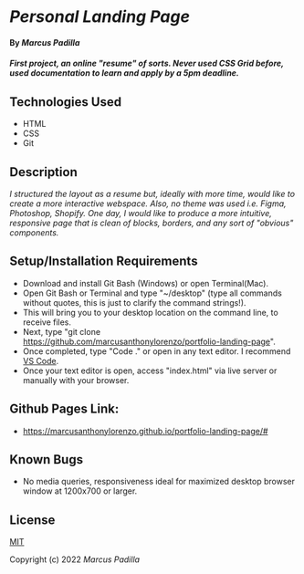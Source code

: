 # _Personal Landing Page_

#### By _**Marcus Padilla**_

#### _First project, an online "resume" of sorts. Never used CSS Grid before, used documentation to learn and apply by a 5pm deadline._

## Technologies Used

* HTML
* CSS
* Git

## Description

_I structured the layout as a resume but, ideally with more time, would like to create a more interactive webspace. Also, no theme was used i.e. Figma, Photoshop, Shopify. One day, I would like to produce a more intuitive, responsive page that is clean of blocks, borders, and any sort of "obvious" components._

## Setup/Installation Requirements

* Download and install Git Bash (Windows) or open Terminal(Mac).
* Open Git Bash or Terminal and type "~/desktop" (type all commands without quotes, this is just to clarify the command strings!).
* This will bring you to your desktop location on the command line, to receive files.
* Next, type "git clone https://github.com/marcusanthonylorenzo/portfolio-landing-page".
* Once completed, type "Code ." or open in any text editor. I recommend [VS Code](https://code.visualstudio.com/).
* Once your text editor is open, access "index.html" via live server or manually with your browser.


## Github Pages Link:

* https://marcusanthonylorenzo.github.io/portfolio-landing-page/#


## Known Bugs

* No media queries, responsiveness ideal for maximized desktop browser window at 1200x700 or larger.

## License

[MIT](https://github.com/marcusanthonylorenzo/portfolio-landing-page/blob/add-license-1/LICENSE)

Copyright (c) 2022 _Marcus Padilla_
